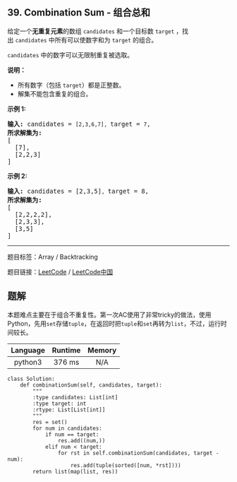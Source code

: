 ## 39. Combination Sum - 组合总和

<!--If you want to use the English description, use `question.content` instead-->

<p>给定一个<strong>无重复元素</strong>的数组&nbsp;<code>candidates</code>&nbsp;和一个目标数&nbsp;<code>target</code>&nbsp;，找出&nbsp;<code>candidates</code>&nbsp;中所有可以使数字和为&nbsp;<code>target</code>&nbsp;的组合。</p>

<p><code>candidates</code>&nbsp;中的数字可以无限制重复被选取。</p>

<p><strong>说明：</strong></p>

<ul>
	<li>所有数字（包括&nbsp;<code>target</code>）都是正整数。</li>
	<li>解集不能包含重复的组合。&nbsp;</li>
</ul>

<p><strong>示例&nbsp;1:</strong></p>

<pre><strong>输入:</strong> candidates = <code>[2,3,6,7], </code>target = <code>7</code>,
<strong>所求解集为:</strong>
[
  [7],
  [2,2,3]
]
</pre>

<p><strong>示例&nbsp;2:</strong></p>

<pre><strong>输入:</strong> candidates = [2,3,5]<code>, </code>target = 8,
<strong>所求解集为:</strong>
[
&nbsp; [2,2,2,2],
&nbsp; [2,3,3],
&nbsp; [3,5]
]</pre>



-----

题目标签：Array / Backtracking

题目链接：[LeetCode](https://leetcode.com/problems/combination-sum/description/)  /  [LeetCode中国](https://leetcode-cn.com/problems/combination-sum/description/)

## 题解

本题难点主要在于组合不重复性。第一次AC使用了非常tricky的做法，使用Python，先用`set`存储`tuple`，在返回时把`tuple`和`set`再转为`list`，不过，运行时间较长。

| Language | Runtime | Memory |
|:---:|:---:|:---:|
| python3  | 376  ms | N/A |

```python3
class Solution:
    def combinationSum(self, candidates, target):
        """
        :type candidates: List[int]
        :type target: int
        :rtype: List[List[int]]
        """
        res = set()
        for num in candidates:
            if num == target:
                res.add((num,))
            elif num < target:
                for rst in self.combinationSum(candidates, target - num):
                    res.add(tuple(sorted([num, *rst])))
        return list(map(list, res))
```
